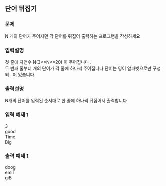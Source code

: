 ## 단어 뒤집기

### 문제
N
개의 단어가 주어지면 각 단어를 뒤집어 출력하는 프로그램을 작성하세요

### 입력설명
첫 줄에 자연수
N(3<=N<=20)
이 주어집니다
.<br>
두 번째 줄부터 개의 단어가 각 줄에 하나씩 주어집니다 단어는 영어 알파벳으로만 구성되
.
어 있습니다.
### 출력설명
N개의 단어를 입력된 순서대로 한 줄에 하나씩 뒤집어서 출력합니다

### 입력 예제 1
3<br>
good<br>
Time<br>
Big

### 출력 예제 1
doog<br>
emiT<br>
giB<br>